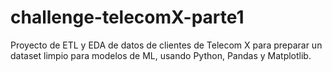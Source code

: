 # challenge-telecomX-parte1
Proyecto de ETL y EDA de datos de clientes de Telecom X para preparar un dataset limpio para modelos de ML, usando Python, Pandas y Matplotlib.
